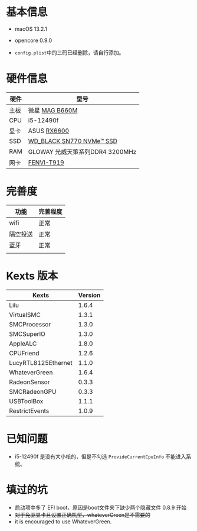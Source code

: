 # 基本信息

* macOS 13.2.1
* opencore 0.9.0

* `config.plist`中的三码已经删除，请自行添加。



# 硬件信息

| 硬件 | 型号                                                         |
| ---- | ------------------------------------------------------------ |
| 主板 | 微星 [MAG B660M](https://www.msi.com/Motherboard/MAG-B660M-MORTAR-DDR4) |
| CPU  | i5-12490f                                                    |
| 显卡 | ASUS [RX6600](https://www.asus.com/hk/motherboards-components/graphics-cards/dual/dual-rx6600-8g/) |
| SSD  | [WD_BLACK SN770 NVMe™ SSD](https://www.westerndigital.com/zh-cn/products/internal-drives/wd-black-sn770-nvme-ssd#WDS250G3X0E) |
| RAM  | GLOWAY 光威天策系列DDR4 3200MHz                              |
| 网卡 | [FENVI-T919](https://cn.fenvi.com/product_detail_27.html)    |



# 完善度

| 功能     | 完善程度 |
| -------- | -------- |
| wifi     | 正常     |
| 隔空投送 | 正常     |
| 蓝牙     | 正常     |
|          |          |





# Kexts 版本

| Kexts               | Version |
| ------------------- | ------- |
| Lilu                | 1.6.4   |
| VirtualSMC          | 1.3.1   |
| SMCProcessor        | 1.3.0   |
| SMCSuperIO          | 1.3.0   |
| AppleALC            | 1.8.0   |
| CPUFriend           | 1.2.6   |
| LucyRTL8125Ethernet | 1.1.0   |
| WhateverGreen       | 1.6.4   |
| RadeonSensor        | 0.3.3   |
| SMCRadeonGPU        | 0.3.3   |
| USBToolBox          | 1.1.1   |
| RestrictEvents      | 1.0.9   |



# 已知问题

* i5-12490f 是没有大小核的，但是不勾选 `ProvideCurrentCpuInfo` 不能进入系统。



# 填过的坑

* 启动项中多了 EFI boot，原因是boot文件夹下缺少两个隐藏文件 0.8.9 开始
* ~~对于免驱显卡且设置正确机型，whateverGreen是不需要的~~
* it is encouraged to use WhateverGreen.
